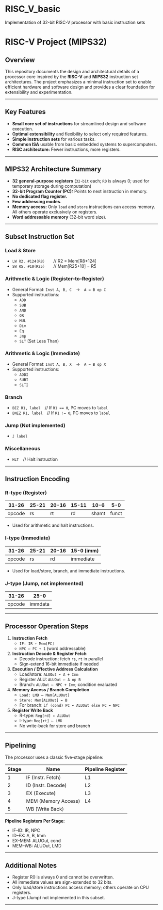 # RISC_V_basic
Implementation of 32-bit RISC-V processor with basic instruction sets
# RISC-V Project (MIPS32)

## Overview

This repository documents the design and architectural details of a processor core inspired by the **RISC-V** and **MIPS32** instruction set architectures. The project emphasizes a minimal instruction set to enable efficient hardware and software design and provides a clear foundation for extensibility and experimentation.

---

## Key Features

- **Small core set of instructions** for streamlined design and software execution.
- **Optimal extensibility** and flexibility to select only required features.
- **Simple instruction sets** for various tasks.
- **Common ISA** usable from basic embedded systems to supercomputers.
- **RISC architecture:** Fewer instructions, more registers.

---

## MIPS32 Architecture Summary

- **32 general-purpose registers** (`32-bit` each; `R0` is always 0; used for temporary storage during computation)
- **32-bit Program Counter (PC):** Points to next instruction in memory.
- **No dedicated flag register.**
- **Few addressing modes.**
- **Memory access:** Only `load` and `store` instructions can access memory. All others operate exclusively on registers.
- **Word addressable memory** (32-bit word size).

---

## Subset Instruction Set

### Load & Store

- `LW R2, #124(R8)`  // R2 = Mem[R8+124]
- `SW R5, #10(R25)`  // Mem[R25+10] = R5

### Arithmetic & Logic (Register-to-Register)

- General Format: `Inst A, B, C` → `A = B op C`
- Supported instructions:
  - `ADD`
  - `SUB`
  - `AND`
  - `OR`
  - `MUL`
  - `Div`
  - `Eq`
  - `Jmp`
  - `SLT` (Set Less Than)

### Arithmetic & Logic (Immediate)

- General Format: `Inst A, B, X` → `A = B op X`
- Supported instructions:
  - `ADDI`
  - `SUBI`
  - `SLTI`

### Branch

- `BEZ R1, label` // If `R1 == 0`, PC moves to `label`
- `BNEZ R1, label` // If `R1 != 0`, PC moves to `label`

### Jump (Not implemented)

- `J label`

### Miscellaneous

- `HLT` // Halt instruction

---

## Instruction Encoding

### R-type (Register)

| 31-26  | 25-21 | 20-16 | 15-11 | 10-6 | 5-0  |
|--------|-------|-------|-------|------|------|
| opcode |  rs   |  rt   |  rd   |shamt |funct |

- Used for arithmetic and halt instructions.

### I-type (Immediate)

| 31-26  | 25-21 | 20-16 | 15-0 (imm) |
|--------|-------|-------|------------|
| opcode |  rs   |  rd   |  immediate |

- Used for load/store, branch, and immediate instructions.

### J-type (Jump, not implemented)

| 31-26  | 25-0    |
|--------|---------|
| opcode | immdata |

---

## Processor Operation Steps

1. **Instruction Fetch**
   - `IF: IR ← Mem[PC]`
   - `NPC ← PC + 1` (word addressable)
2. **Instruction Decode & Register Fetch**
   - Decode instruction; fetch `rs`, `rt` in parallel
   - Sign-extend 16-bit immediate if needed
3. **Execution / Effective Address Calculation**
   - Load/store: `ALUOut ← A + Imm`
   - Register ALU: `ALUOut ← A op B`
   - Branch: `ALUOut ← NPC + Imm`; condition evaluated
4. **Memory Access / Branch Completion**
   - `Load: LMD ← Mem[ALUOut]`
   - `Store: Mem[ALUOut] ← B`
   - For branch: `if (cond) PC ← ALUOut else PC ← NPC`
5. **Register Write Back**
   - R-type: `Reg[rd] ← ALUOut`
   - I-type: `Reg[rt] ← LMD`
   - No write-back for store and branch

---

## Pipelining

The processor uses a classic five-stage pipeline:

| Stage | Name                 | Pipeline Register |
|-------|----------------------|------------------|
|  1    | IF (Instr. Fetch)    | L1               |
|  2    | ID (Instr. Decode)   | L2               |
|  3    | EX (Execute)         | L3               |
|  4    | MEM (Memory Access)  | L4               |
|  5    | WB (Write Back)      |                  |

**Pipeline Registers Per Stage:**
- IF–ID: IR, NPC
- ID–EX: A, B, Imm
- EX–MEM: ALUOut, cond
- MEM–WB: ALUOut, LMD

---

## Additional Notes

- Register R0 is always 0 and cannot be overwritten.
- All immediate values are sign-extended to 32 bits.
- Only load/store instructions access memory; others operate on CPU registers.
- J-type (Jump) not implemented in this subset.

---
